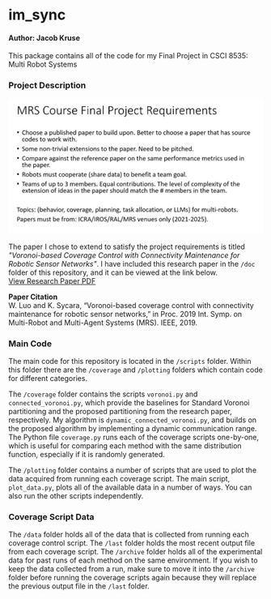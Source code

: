 # im_sync

#### Author: Jacob Kruse

This package contains all of the code for my Final Project in CSCI 8535: Multi Robot Systems

### Project Description
![](img/Project_Description.png)

The paper I chose to extend to satisfy the project requirements is titled *"Voronoi-based Coverage Control with Connectivity Maintenance for
Robotic Sensor Networks"*. I have included this research paper in the `/doc` folder of this repository, and it can be viewed at the link below.  
[View Research Paper PDF](https://github.com/jacob-kruse/im_sync/blob/main/doc/Extended_Paper.pdf)

**Paper Citation**  
W. Luo and K. Sycara, “Voronoi-based coverage control with connectivity maintenance for robotic sensor networks,” in Proc. 2019 Int. Symp. on Multi-Robot and Multi-Agent Systems (MRS). IEEE, 2019.

### Main Code
The main code for this repository is located in the `/scripts` folder. Within this folder there are the `/coverage` and `/plotting` folders which contain code for different categories.

The `/coverage` folder contains the scripts `voronoi.py` and `connected_voronoi.py`, which provide the baselines for Standard Voronoi partitioning and the proposed partitioning from the research paper, respectively. My algorithm is `dynamic_connected_voronoi.py`, and builds on the proposed algorithm by implementing a dynamic communication range. The Python file `coverage.py` runs each of the coverage scripts one-by-one, which is useful for comparing each method with the same distribution function, especially if it is randomly generated.

The `/plotting` folder contains a number of scripts that are used to plot the data acquired from running each coverage script. The main script, `plot_data.py`, plots all of the available data in a number of ways. You can also run the other scripts independently.

### Coverage Script Data
The `/data` folder holds all of the data that is collected from running each coverage control script. The `/last` folder holds the most recent output file from each coverage script. The `/archive` folder holds all of the experimental data for past runs of each method on the same environment. If you wish to keep the data collected from a run, make sure to move it into the `/archive` folder before running the coverage scripts again because they will replace the previous output file in the `/last` folder.
